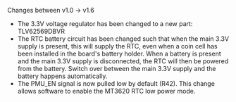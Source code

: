 Changes between v1.0 -> v1.6

- The 3.3V voltage regulator has been changed to a new part: TLV62569DBVR 
- The RTC battery circuit has been changed such that when the main 3.3V supply is present, 
  this will supply the RTC, even when a coin cell has been installed in the board's battery 
  holder. When a battery is present and the main 3.3V supply is disconnected, the RTC will 
  then be powered from the battery. Switch over between the main 3.3V supply and the battery
  happens automatically.
- The PMU_EN signal is now pulled low by default (R42). This change allows software to enable the MT3620 RTC low power mode.